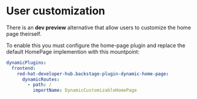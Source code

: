 # User customization

There is an **dev preview** alternative that allow users to customize the home page theirself.

To enable this you must configure the home-page plugin and replace the default HomePage implemention with this mountpoint:

```yaml
dynamicPlugins:
  frontend:
    red-hat-developer-hub.backstage-plugin-dynamic-home-page:
      dynamicRoutes:
        - path: /
          importName: DynamicCustomizableHomePage
```
